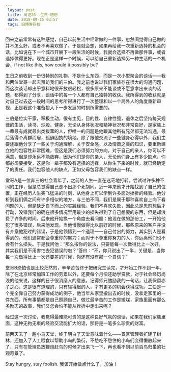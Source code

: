 ```yaml
---
 layout: post
 title: 周记20——生日·随想
 date: 2018-09-15 03:57
 tags: 旧博客存档
---
```

回来之前常常有这种感觉，自己以前生活中经常做的一件事，忽然间觉得自己做的并不怎么好，或者不再喜欢做了。于是就会想，如果再给我一次重新选择的机会的话，比如说在下一个城市开展下一段生活的时候，我就会选择不再做那件事，或者选择做得更好。现在正是这样一个时候，可以给自己重新选择另一种生活的一个机会，if
not like this, how could it possibly be?

生日之前收到一份很特别的礼物，不是什么东西，而是一次小型聚会的谈话——我和两位堂哥一起去拜访我们的三伯。我之前也说过我们家族存在很大的沟通问题，而这次谈话却出乎意料地很开放很轻松，很多原来不能谈或不愿意拿出来谈的话题，都得到了分享，谈话中的每一个人都有自己独特的收获。我所得到的收获就是对自己过去这一段时间的思考所得进行了一次整理和以一个局外人的角度重新审视，正是我这个准备投入下一步发展的时刻所需要的。

三伯是位实干家，积极主动，很有主见，目的性、自律性强，退休之后坚持每天规律的生活，读书、炒股、健身，无论从身体状况和精神状况都非常良好，是家族上一辈最有成就最出类拔萃的人，但唯一的问题是他跟其他所有兄弟都无法沟通，最后落得个离群而居，孤僻固执的境地。除了跟他交流了一些健身心得以外，我们主要还跟他分享了一些关于沟通理解，关于安全感，以及情商之类的知识，要重新建立他的包容性非常困难，但这是我们必须努力的方向。对于自己的亲人，你可以不满意，但是却永远不能放弃，因为他们是你的亲人，无论他们身上有多少缺点，你都必须要接受，这是你一辈子都没有选择的选择，从你生下来的时候，就已经确定了的责任。我们包容他人的缺点，正如父母包容我们的缺点一样。

堂哥A是一位奔三的社会青年了，之前的人生一直在迷茫地打转，尝试过许多种不同的工作，但是总觉得自己走不出那个死胡同。近一年来他才开始找到了自己的位置，正在经历人生突飞猛进的时刻，从他身上可以学到许多面对挫折的经验。他分析到我们俩之间有许多相似的地方，与三伯不同，我们是属于那种喜欢自上向下看问题的人，但是缺乏自下而上的实践经验。我们不喜欢失败，因此总是思前想后才行动，没错我们的确在很多情况里用最少的损失得到了自己想要的东西，但是却浪费了许多的时间。后来他开始换一个角度去看问题：他现在做的那份工，一开始他犯了很多错误，后来他发现，当他慢慢做得比以前好的时候，那些原来的客户并没有介意他犯过的错误，于是他领悟到一个道理——自己付出的努力，其实别人是看得到的，他们通常都会尊重你的努力；而对于不尊重你努力的人，你远离他们也不会有什么损失。于是我问他：“那么按你的说法，只要能每一次做得比上一次好，其实我们是不用害怕去犯错误的啦？”答曰：“不，你只说出了一半，关键是，当你每一次做得比上一次还要差的时候，你还有没有那一个自信？”

堂哥B恐怕也是比较茫然的，辛辛苦苦终于把研究生读完，才开始工作不到一年，除了在北京经常加班工作的劳累以外，还要每个月偿还助学贷款，对于社会经历尚浅的他来说，这样的日子很消磨人的意志。记得师兄勉励我的一句话，让我保留赤子之心，这是很有道理的，只有输得起的人，才有更多的机会获得成功。三伯是一个完全靠自己努力获得成功的例子，他当年从家里搬出去的时候，没拿走家里的一件东西，所有事情都是自己照顾自己，做过最辛苦的工作是搬煤，家族里面有那么多励志的故事，我们又怎会怕不能从挫折中走出来呢？

经过这一次讨论，我觉得最难能可贵的是这种良好气氛的谈话，如果在我们家族里面，这种无拘无束的经验交流能扩大的话，那将是一笔多么珍贵的财富。

前两天去了一趟小鸟天堂，终于明白了天堂意味着什么——景区管理者扩建了树林，还加入了人工喂食以帮助小鸟的繁衍，不愁吃不愁住的小鸟们变得懒散起来了，只有在管理员放鞭炮赶鸟的时候才出来飞一下，再也看不到以前百鸟归巢的壮观奇景了。

Stay hungry, stay foolish. 我该开始做点什么了，加油！

